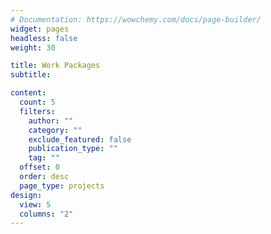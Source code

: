 ```yaml
---
# Documentation: https://wowchemy.com/docs/page-builder/
widget: pages
headless: false
weight: 30

title: Work Packages
subtitle:

content:
  count: 5
  filters:
    author: ""
    category: ""
    exclude_featured: false
    publication_type: ""
    tag: ""
  offset: 0
  order: desc
  page_type: projects
design:
  view: 5
  columns: "2"
---
```

